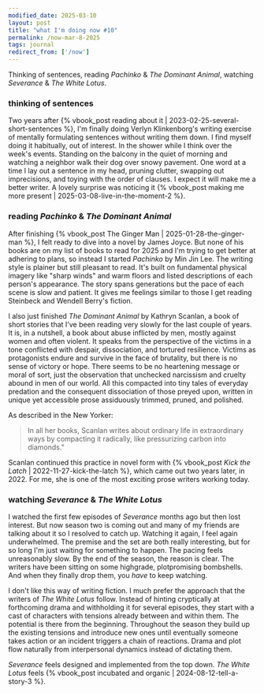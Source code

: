 ```yaml
---
modified_date: 2025-03-10
layout: post
title: "what I'm doing now #10"
permalink: /now-mar-8-2025
tags: journal
redirect_from: ['/now']
---
```


Thinking of sentences, reading _Pachinko_ & _The Dominant Animal_, watching _Severance_ & _The White Lotus_.
<!--more-->

### thinking of sentences

Two years after {% vbook_post reading about it | 2023-02-25-several-short-sentences %}, I'm finally doing Verlyn Klinkenborg's writing exercise of mentally formulating sentences without writing them down.
I find myself doing it habitually, out of interest.
In the shower while I think over the week's events.
Standing on the balcony in the quiet of morning and watching a neighbor walk their dog over snowy pavement.
One word at a time I lay out a sentence in my head, pruning clutter, swapping out imprecisions, and toying with the order of clauses.
I expect it will make me a better writer.
A lovely surprise was noticing it {% vbook_post making me more present | 2025-03-08-live-in-the-moment-2 %}.

### reading _Pachinko_ & _The Dominant Animal_

After finishing {% vbook_post The Ginger Man | 2025-01-28-the-ginger-man %}, I felt ready to dive into a novel by James Joyce.
But none of his books are on my list of books to read for 2025 and I'm trying to get better at adhering to plans, so instead I started _Pachinko_ by Min Jin Lee.
The writing style is plainer but still pleasant to read.
It's built on fundamental physical imagery like "sharp winds" and warm floors and listed descriptions of each person's appearance.
The story spans generations but the pace of each scene is slow and patient.
It gives me feelings similar to those I get reading Steinbeck and Wendell Berry's fiction.

I also just finished _The Dominant Animal_ by Kathryn Scanlan, a book of short stories that I've been reading very slowly for the last couple of years.
It is, in a nutshell, a book about abuse inflicted by men, mostly against women and often violent.
It speaks from the perspective of the victims in a tone conflicted with despair, dissociation, and tortured resilience.
Victims as protagonists endure and survive in the face of brutality, but there is no sense of victory or hope.
There seems to be no heartening message or moral of sort, just the observation that unchecked narcissism and cruelty abound in men of our world.
All this compacted into tiny tales of everyday predation and the consequent dissociation of those preyed upon, written in unique yet accessible prose assiduously trimmed, pruned, and polished.

As described in the New Yorker:
> In all her books, Scanlan writes about ordinary life in extraordinary ways by compacting it radically, like pressurizing carbon into diamonds."

Scanlan continued this practice in novel form with {% vbook_post _Kick the Latch_ | 2022-11-27-kick-the-latch %}, which came out two years later, in 2022.
For me, she is one of the most exciting prose writers working today.

### watching _Severance_ & _The White Lotus_

I watched the first few episodes of _Severance_ months ago but then lost interest.
But now season two is coming out and many of my friends are talking about it so I resolved to catch up.
Watching it again, I feel again underwhelmed.
The premise and the set are both really interesting, but for so long I'm just waiting for something to happen.
The pacing feels unreasonably slow.
By the end of the season, the reason is clear.
The writers have been sitting on some highgrade, plotpromising bombshells.
And when they finally drop them, you _have_ to keep watching.

I don't like this way of writing fiction.
I much prefer the approach that the writers of _The White Lotus_ follow.
Instead of hinting cryptically at forthcoming drama and withholding it for several episodes, they start with a cast of characters with tensions already between and within them.
The potential is there from the beginning.
Throughout the season they build up the existing tensions and introduce new ones until eventually someone takes action or an incident triggers a chain of reactions.
Drama and plot flow naturally from interpersonal dynamics instead of dictating them.

_Severance_ feels designed and implemented from the top down.
_The White Lotus_ feels {% vbook_post incubated and organic | 2024-08-12-tell-a-story-3 %}.
